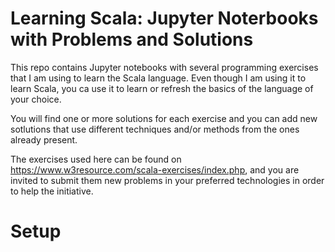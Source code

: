 # Learning Scala: Jupyter Noterbooks with Problems and Solutions
This repo contains Jupyter notebooks with several programming exercises that I am using to learn the Scala language. Even though I am using it to learn Scala, you ca use it to learn or refresh the basics of the language of your choice.

You will find one or more solutions for each exercise and you can add new sotlutions that use different techniques and/or methods from the ones already present.

The exercises used here can be found on https://www.w3resource.com/scala-exercises/index.php, and you are invited to submit them new problems in your preferred technologies in order to help the initiative. 

# Setup
